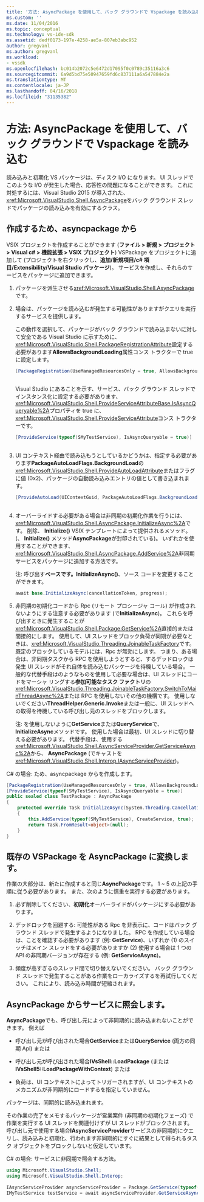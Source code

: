 ```yaml
---
title: '方法: AsyncPackage を使用して、バック グラウンドで Vspackage を読み込む |Microsoft ドキュメント'
ms.custom: ''
ms.date: 11/04/2016
ms.topic: conceptual
ms.technology: vs-ide-sdk
ms.assetid: dedf0173-197e-4258-ae5a-807eb3abc952
author: gregvanl
ms.author: gregvanl
ms.workload:
- vssdk
ms.openlocfilehash: bc014b2072c5e6472d17095f0c0789c35116a3c6
ms.sourcegitcommit: 6a9d5bd75e50947659fd6c837111a6a547884e2a
ms.translationtype: MT
ms.contentlocale: ja-JP
ms.lasthandoff: 04/16/2018
ms.locfileid: "31135382"
---
```

# <a name="how-to-use-asyncpackage-to-load-vspackages-in-the-background"></a>方法: AsyncPackage を使用して、バック グラウンドで Vspackage を読み込む
読み込みと初期化 VS パッケージは、ディスク I/O になります。 UI スレッドでこのような I/O が発生した場合、応答性の問題になることができます。 これに対処するには、Visual Studio 2015 が導入された、<xref:Microsoft.VisualStudio.Shell.AsyncPackage>をバック グラウンド スレッドでパッケージの読み込みを有効にするクラス。  
  
## <a name="creating-an-asyncpackage"></a>作成するため、asyncpackage から  
 VSIX プロジェクトを作成することができます (**ファイル > 新規 > プロジェクト > Visual c# > 機能拡張 > VSIX プロジェクト**) VSPackage をプロジェクトに追加して (プロジェクトを右クリックし、**追加/新規項目/c# 項目/Extensibility/Visual Studio パッケージ**)。 サービスを作成し、それらのサービスをパッケージに追加できます。  
  
1.  パッケージを派生させる<xref:Microsoft.VisualStudio.Shell.AsyncPackage>です。  
  
2.  場合は、パッケージを読み込むが発生する可能性がありますがクエリを実行するサービスを提供します。  
  
     この動作を選択して、パッケージがバック グラウンドで読み込まないに対して安全である Visual Studio に示すために、<xref:Microsoft.VisualStudio.Shell.PackageRegistrationAttribute>設定する必要があります**AllowsBackgroundLoading**属性コンス トラクターで true に設定します。  
  
    ```csharp  
    [PackageRegistration(UseManagedResourcesOnly = true, AllowsBackgroundLoading = true)]  
  
    ```  
  
     Visual Studio にあることを示す、サービス、バック グラウンド スレッドでインスタンス化に設定する必要があります、<xref:Microsoft.VisualStudio.Shell.ProvideServiceAttributeBase.IsAsyncQueryable%2A>プロパティを true に、<xref:Microsoft.VisualStudio.Shell.ProvideServiceAttribute>コンス トラクターです。  
  
    ```csharp  
    [ProvideService(typeof(SMyTestService), IsAsyncQueryable = true)]  
  
    ```  
  
3.  UI コンテキスト経由で読み込もうとしているかどうかは、指定する必要があります**PackageAutoLoadFlags.BackgroundLoad**の<xref:Microsoft.VisualStudio.Shell.ProvideAutoLoadAttribute>またはフラグに値 (0x2)、パッケージの自動読み込みエントリの値として書き込まれます。  
  
    ```csharp  
    [ProvideAutoLoad(UIContextGuid, PackageAutoLoadFlags.BackgroundLoad)]  
  
    ```  
  
4.  オーバーライドする必要がある場合は非同期の初期化作業を行うには、<xref:Microsoft.VisualStudio.Shell.AsyncPackage.InitializeAsync%2A>です。 削除、 **Initialize()** VSIX テンプレートによって提供されるメソッド。 (、 **Initialize()** メソッド**AsyncPackage**が封印されている)。 いずれかを使用することができます、<xref:Microsoft.VisualStudio.Shell.AsyncPackage.AddService%2A>非同期サービスをパッケージに追加する方法です。  
  
     注: 呼び出す**ベースです。InitializeAsync()**、ソース コードを変更することができます。  
  
    ```csharp  
    await base.InitializeAsync(cancellationToken, progress);  
    ```  
  
5.  非同期の初期化コードから Rpc (リモート プロシージャ コール) が作成されないようにする注意する必要があります (で**InitializeAsync**)。 これらを呼び出すときに発生することが<xref:Microsoft.VisualStudio.Shell.Package.GetService%2A>直接的または間接的にします。  使用して、UI スレッドをブロック負荷が同期が必要なときは、<xref:Microsoft.VisualStudio.Threading.JoinableTaskFactory>です。 既定のブロックしているモデルには、Rpc が無効にします。 つまり、ある場合は、非同期タスクから RPC を使用しようとすると、するデッドロックは発生 UI スレッドがそれ自体を読み込むパッケージを待機している場合。 一般的な代替手段はのようなものを使用して必要な場合は、UI スレッドにコードをマーシャ リングする**参加可能なタスク ファクトリ**の<xref:Microsoft.VisualStudio.Threading.JoinableTaskFactory.SwitchToMainThreadAsync%2A>または RPC を使用しないその他の機構です。  使用しないでください**ThreadHelper.Generic.Invoke**または一般に、UI スレッドへの取得を待機している呼び出し元のスレッドをブロックします。  
  
     注: を使用しないように**GetService**または**QueryService**で、 **InitializeAsync**メソッドです。 使用した場合は最初、UI スレッドに切り替える必要があります。 代替手段は、使用する<xref:Microsoft.VisualStudio.Shell.AsyncServiceProvider.GetServiceAsync%2A>から、 **AsyncPackage** (でキャストを<xref:Microsoft.VisualStudio.Shell.Interop.IAsyncServiceProvider>)。  
  
 C# の場合: ため、asyncpackage からを作成します。  
  
```csharp  
[PackageRegistration(UseManagedResourcesOnly = true, AllowsBackgroundLoading = true)]       
[ProvideService(typeof(SMyTestService), IsAsyncQueryable = true)]   
public sealed class TestPackage : AsyncPackage   
{   
    protected override Task InitializeAsync(System.Threading.CancellationToken cancellationToken, IProgress<ServiceProgressData> progress)   
    {               
        this.AddService(typeof(SMyTestService), CreateService, true);   
        return Task.FromResult<object>(null);   
    }   
}  
```  
  
## <a name="convert-an-existing-vspackage-to-asyncpackage"></a>既存の VSPackage を AsyncPackage に変換します。  
 作業の大部分は、新たに作成すると同じ**AsyncPackage**です。 1 ~ 5 の上記の手順に従う必要があります。 また、次のように慎重を実行する必要があります。  
  
1.  必ず削除してください、**初期化**オーバーライドがパッケージにする必要があります。  
  
2.  デッドロックを回避する: 可能性がある Rpc を非表示に、コードはバック グラウンド スレッドで発生するようになりました。 RPC を作成している場合は、ことを確認する必要があります (例: **GetService**)、いずれか (1) のスイッチはメイン スレッドをする必要がありますか (2) 使用する場合は 1 つの API の非同期バージョンが存在する (例: **GetServiceAsync**)。  
  
3.  頻度が高すぎるのスレッド間で切り替えないでください。 バック グラウンド スレッドで発生することがある作業をローカライズするを再試行してください。 これにより、読み込み時間が短縮されます。  
  
## <a name="querying-services-from-asyncpackage"></a>AsyncPackage からサービスに照会します。  
 **AsyncPackage**でも、呼び出し元によって非同期的に読み込まれないことができます。 例えば  
  
-   呼び出し元が呼び出された場合**GetService**または**QueryService** (両方の同期 Api) または  
  
-   呼び出し元が呼び出された場合**IVsShell::LoadPackage** (または**IVsShell5::LoadPackageWithContext**) または  
  
-   負荷は、UI コンテキストによってトリガーされますが、UI コンテキストのメカニズムが非同期的にロードするを指定していません。  
  
 パッケージは、同期的に読み込まれます。  
  
 その作業の完了をメモするパッケージが営業案件 (非同期の初期化フェーズ) で作業を実行する UI スレッドを関連付けずが UI スレッドがブロックされます。 呼び出し元で使用する場合**IAsyncServiceProvider**サービスの非同期的にクエリし、読み込みと初期化、行われます非同期的にすぐに結果として得られるタスク オブジェクトをブロックしないと仮定しています。  
  
 C# の場合: サービスに非同期で照会する方法。  
  
```csharp  
using Microsoft.VisualStudio.Shell;   
using Microsoft.VisualStudio.Shell.Interop;   
  
IAsyncServiceProvider asyncServiceProvider = Package.GetService(typeof(SAsyncServiceProvider)) as IAsyncServiceProvider;   
IMyTestService testService = await asyncServiceProvider.GetServiceAsync(typeof(SMyTestService)) as IMyTestService;  
```
  
